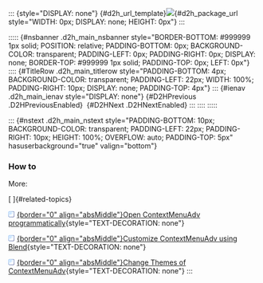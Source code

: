 ::: {style="DISPLAY: none"}
[](ms-xhelp:///?Id=d2h_url_template){#d2h_url_template}![](!package_url!){#d2h_package_url style="WIDTH: 0px; DISPLAY: none; HEIGHT: 0px"}
:::

::::: {#nsbanner .d2h_main_nsbanner style="BORDER-BOTTOM: #999999 1px solid; POSITION: relative; PADDING-BOTTOM: 0px; BACKGROUND-COLOR: transparent; PADDING-LEFT: 0px; PADDING-RIGHT: 0px; DISPLAY: none; BORDER-TOP: #999999 1px solid; PADDING-TOP: 0px; LEFT: 0px"}
:::: {#TitleRow .d2h_main_titlerow style="PADDING-BOTTOM: 4px; BACKGROUND-COLOR: transparent; PADDING-LEFT: 22px; WIDTH: 100%; PADDING-RIGHT: 10px; DISPLAY: none; PADDING-TOP: 4px"}
::: {#ienav .d2h_main_ienav style="DISPLAY: none"}
[](ms-xhelp:///?Id=8fc88f98-bfc3-4ae5-add1-22796e8ecfdc){#D2HPrevious .D2HPreviousEnabled}  [](ms-xhelp:///?Id=2c98ada1-4ca5-4d64-aacd-278561503e34){#D2HNext .D2HNextEnabled}
:::
::::
:::::

::: {#nstext .d2h_main_nstext style="PADDING-BOTTOM: 10px; BACKGROUND-COLOR: transparent; PADDING-LEFT: 22px; PADDING-RIGHT: 10px; HEIGHT: 100%; OVERFLOW: auto; PADDING-TOP: 5px" hasuserbackground="true" valign="bottom"}
### How to

More:

[ ]{#related-topics}

[![](../button.gif){border="0" align="absMiddle"}Open ContextMenuAdv programmatically](ms-xhelp:///?Id=b0a84e91-6002-42ab-b053-27595fdb7792){style="TEXT-DECORATION: none"}

[![](../button.gif){border="0" align="absMiddle"}Customize ContextMenuAdv using Blend](ms-xhelp:///?Id=fdafa51a-adb5-4501-940f-dc86702e415b){style="TEXT-DECORATION: none"}

[![](../button.gif){border="0" align="absMiddle"}Change Themes of ContextMenuAdv](ms-xhelp:///?Id=c58d8063-07a9-43ed-b3a8-2892c72cfb78){style="TEXT-DECORATION: none"}
:::
